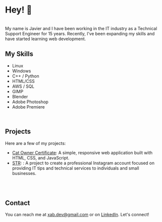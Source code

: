 
# Hey! 👋
<br>
My name is Javier and I have been working in the IT industry as a Technical Support Engineer for 15 years. Recently, I've been expanding my skills and have started learning web development.

<br>

    
## My Skills

- Linux
- Windows
- C++ / Python
- HTML/CSS
- AWS / SQL
- GIMP
- Blender
- Adobe Photoshop
- Adobe Premiere

<br>


    
## Projects

Here are a few of my projects:

- [Cat Owner Certificate](https://xabdev.github.io): A simple, responsive web application built with HTML, CSS, and JavaScript.
- [STR](https://www.instagram.com/st.reboot/): : A project to create a professional Instagram account focused on providing IT tips and technical services to individuals and small businesses.


<br><br>

## Contact

You can reach me at xab.dev@gmail.com or on [LinkedIn][def]. Let's connect!




[def]: https://www.linkedin.com/in/javier-salcedo-68b5671a8/





